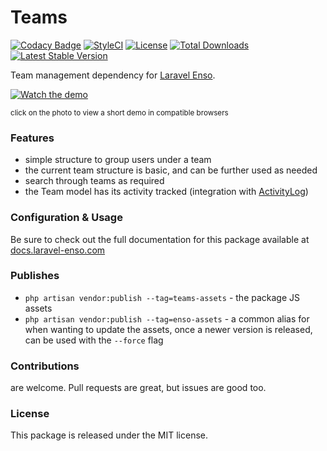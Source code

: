 # Teams

[![Codacy Badge](https://api.codacy.com/project/badge/Grade/182a696508584243a45ece7572959a32)](https://www.codacy.com/app/laravel-enso/Teams?utm_source=github.com&amp;utm_medium=referral&amp;utm_content=laravel-enso/Teams&amp;utm_campaign=Badge_Grade)
[![StyleCI](https://github.styleci.io/repos/151522931/shield?branch=master)](https://github.styleci.io/repos/151522931)
[![License](https://poser.pugx.org/laravel-enso/teams/license)](https://packagist.org/packages/laravel-enso/teams)
[![Total Downloads](https://poser.pugx.org/laravel-enso/teams/downloads)](https://packagist.org/packages/laravel-enso/teams)
[![Latest Stable Version](https://poser.pugx.org/laravel-enso/teams/version)](https://packagist.org/packages/laravel-enso/teams)

Team management dependency for [Laravel Enso](https://github.com/laravel-enso/Enso).

[![Watch the demo](https://laravel-enso.github.io/teams/screenshots/bulma_001_thumb.png)](https://laravel-enso.github.io/teams/videos/bulma_demo_01.mp4)

<sup>click on the photo to view a short demo in compatible browsers</sup>

### Features

* simple structure to group users under a team
* the current team structure is basic, and can be further used as needed
* search through teams as required
* the Team model has its activity tracked (integration with [ActivityLog](https://github.com/laravel-enso/ActivityLog))

### Configuration & Usage

Be sure to check out the full documentation for this package available at [docs.laravel-enso.com](https://docs.laravel-enso.com/packages/teams.html)

### Publishes

- `php artisan vendor:publish --tag=teams-assets` - the package JS assets
- `php artisan vendor:publish --tag=enso-assets` - a common alias for when wanting to update the assets,
once a newer version is released, can be used with the `--force` flag

### Contributions

are welcome. Pull requests are great, but issues are good too.

### License

This package is released under the MIT license.